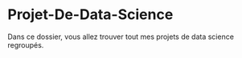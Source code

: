 # Projet-De-Data-Science
Dans ce dossier, vous allez trouver tout mes projets de data science regroupés.
